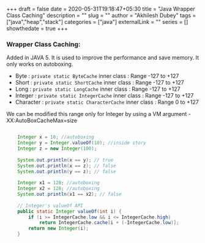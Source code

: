 +++ 
draft = false
date = 2020-05-31T19:18:47+05:30
title = "Java Wrapper Class Caching"
description = ""
slug = "" 
author = "Akhilesh Dubey"
tags = ["java","heap","stack"]
categories = ["java"]
externalLink = ""
series = []
showthedate = true
+++

### Wrapper Class Caching: 
Added in JAVA 5. It is used to improve the performance and save memory. It only works on autoboxing.

- Byte : ``` private static ByteCache ``` inner class : Range -127 to +127
- Short : ``` private static ShortCache ``` inner class : Range -127 to +127
- Long : ``` private static LongCache ``` inner class : Range -127 to +127
- Integer : ``` private static IntegerCache ``` inner class : Range -127 to +127
- Character : ``` private static CharacterCache ``` inner class : Range 0 to +127
      
We can be modified this range only for Integer by using a VM argument -XX:AutoBoxCacheMax=size

``` java

    Integer x = 10; //autoboxing
    Integer y = Integer.valueOf(10); //inside story
    Integer z = new Integer(100);
    
    System.out.println(x == y); // true
    System.out.println(x == z); // false
    System.out.println(y == z); // false
    
    Integer x1 = 128; //autoboxing
    Integer x2 = 128; //autoboxing
    System.out.println(x1 == x2); // false   
    
    // Integer's valueOf API
    public static Integer valueOf(int i) {
        if (i >= IntegerCache.low && i <= IntegerCache.high)
            return IntegerCache.cache[i + (-IntegerCache.low)];
        return new Integer(i);
    }

```
